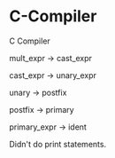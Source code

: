 # C-Compiler
C Compiler

mult_expr -> cast_expr

cast_expr -> unary_expr

unary -> postfix

postfix -> primary

primary_expr -> ident

Didn't do print statements.

